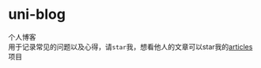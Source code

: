 # uni-blog
个人博客  
用于记录常见的问题以及心得，请`star`我，想看他人的文章可以star我的[articles](https://github.com/snakeUni/articles)项目

